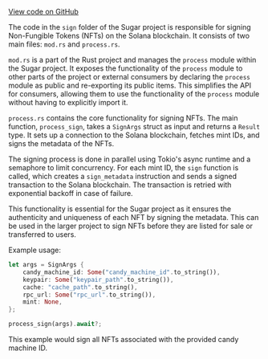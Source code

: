[View code on GitHub](https://github.com/metaplex-foundation/sugar/.autodoc/docs/json/src/sign)

The code in the `sign` folder of the Sugar project is responsible for signing Non-Fungible Tokens (NFTs) on the Solana blockchain. It consists of two main files: `mod.rs` and `process.rs`.

`mod.rs` is a part of the Rust project and manages the `process` module within the Sugar project. It exposes the functionality of the `process` module to other parts of the project or external consumers by declaring the `process` module as public and re-exporting its public items. This simplifies the API for consumers, allowing them to use the functionality of the `process` module without having to explicitly import it.

`process.rs` contains the core functionality for signing NFTs. The main function, `process_sign`, takes a `SignArgs` struct as input and returns a `Result` type. It sets up a connection to the Solana blockchain, fetches mint IDs, and signs the metadata of the NFTs.

The signing process is done in parallel using Tokio's async runtime and a semaphore to limit concurrency. For each mint ID, the `sign` function is called, which creates a `sign_metadata` instruction and sends a signed transaction to the Solana blockchain. The transaction is retried with exponential backoff in case of failure.

This functionality is essential for the Sugar project as it ensures the authenticity and uniqueness of each NFT by signing the metadata. This can be used in the larger project to sign NFTs before they are listed for sale or transferred to users.

Example usage:

```rust
let args = SignArgs {
    candy_machine_id: Some("candy_machine_id".to_string()),
    keypair: Some("keypair_path".to_string()),
    cache: "cache_path".to_string(),
    rpc_url: Some("rpc_url".to_string()),
    mint: None,
};

process_sign(args).await?;
```

This example would sign all NFTs associated with the provided candy machine ID.
